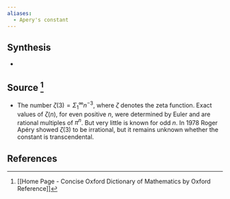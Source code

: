 ```yaml
---
aliases:
  - Apery's constant
---
```

## Synthesis
- 
## Source [^1]
- The number $\zeta(3) = \Sigma_1^{\infty}n^{-3}$, where $\zeta$ denotes the zeta function. Exact values of $\zeta(n)$, for even positive $n$, were determined by Euler and are rational multiples of $\pi^n$. But very little is known for odd $n$. In 1978 Roger Apéry showed $\zeta (3)$ to be irrational, but it remains unknown whether the constant is transcendental.
## References

[^1]: [[Home Page - Concise Oxford Dictionary of Mathematics by Oxford Reference]]